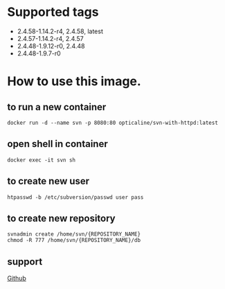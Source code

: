 # Supported tags
- 2.4.58-1.14.2-r4, 2.4.58, latest
- 2.4.57-1.14.2-r4, 2.4.57
- 2.4.48-1.9.12-r0, 2.4.48
- 2.4.48-1.9.7-r0

# How to use this image.
## to run a new container
```shell
docker run -d --name svn -p 8080:80 opticaline/svn-with-httpd:latest
```
## open shell in container
```shell
docker exec -it svn sh
```
## to create new user
```shell
htpasswd -b /etc/subversion/passwd user pass
```
## to create new repository
```shell
svnadmin create /home/svn/{REPOSITORY_NAME}
chmod -R 777 /home/svn/{REPOSITORY_NAME}/db
```
## support
[Github](https://github.com/opticaline/svn-with-httpd)
